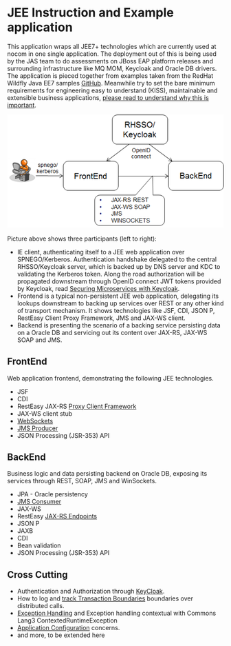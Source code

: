 # JEE Instruction and Example application

This application wraps all JEE7+ technologies which are currently used at nocom in one single application. The deployment out of this is being used by the JAS team to do assessments on JBoss EAP platform releases and surrounding infrastructure like MQ MOM, Keycloak and Oracle DB drivers. The application is pieced together from examples taken from the RedHat Wildfly Java EE7 samples [GitHub](https://github.com/wildfly/quickstart).
Meanwhile try to set the bare minimum requirements for engineering easy to understand (KISS), maintainable and extensible business applications, [please read to understand why this is important](http://www.itexico.com/blog/bid/99765/software-development-kiss-yagni-dry-3-principles-to-simplify-your-life). 

![INST](documentation/topology.png)

Picture above shows three participants (left to right):
* IE client, authenticating itself to a JEE web application over SPNEGO/Kerberos. Authentication handshake delegated to the central RHSSO/Keycloak server, which is backed up by DNS server and KDC to validating the Kerberos token. Along the road authorization will be propagated downstream through OpenID connect JWT tokens provided by Keycloak, read [Securing Microservices with Keycloak](http://www.codingpedia.org/keycloak/securing-microservices-with-keycloak/).
* Frontend is a typical non-persistent JEE web application, delegating its lookups downstream to backing up services over REST or any other kind of transport mechanism. It shows technologies like JSF, CDI, JSON P, RestEasy Client Proxy Framework, JMS and JAX-WS client.
* Backend is presenting the scenario of a backing service persisting data on a Oracle DB and servicing out its content over JAX-RS, JAX-WS SOAP and JMS.


## FrontEnd

Web application frontend, demonstrating the following JEE technologies.

* JSF
* CDI
* RestEasy JAX-RS [Proxy Client Framework](documentation/ProxyFramework.md)
* JAX-WS client stub
* [WebSockets](documentation/WebSockets.md)
* [JMS Producer](documentation/JmsProducer.md)
* JSON Processing (JSR-353) API


## BackEnd

Business logic and data persisting backend on Oracle DB, exposing its services through REST, SOAP, JMS and WinSockets.

* JPA - Oracle persistency
* [JMS Consumer](http://www.mastertheboss.com/jboss-server/jboss-jms/jms-20-tutorial-on-wildfly-as)
* JAX-WS
* RestEasy [JAX-RS Endpoints](documentation/RestEndpoint.md)
* JSON P
* JAXB
* CDI
* Bean validation
* JSON Processing (JSR-353) API

## Cross Cutting 

* Authentication and Authorization through [KeyCloak](documentation/Keycloak.md).
* How to log and [track Transaction Boundaries](documentation/TransactionTracking.md) boundaries over distributed calls.
* [Exception Handling](documentation/ExceptionHandling.md) and Exception handling contextual with Commons Lang3 ContextedRuntimeException
* [Application Configuration](documentation/Configuration.md) concerns.
* and more, to be extended here
